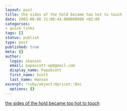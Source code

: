 ```yaml
---
layout: post
title: the sides of the hold became too hot to touch
date: 2003-08-06 21:08:44.000000000 +02:00
categories:
- quick links
tags: []
status: publish
type: post
published: true
meta: {}
author:
  login: shanson
  email: papascott-wp@gmail.com
  display_name: PapaScott
  first_name: Scott
  last_name: Hanson
excerpt: !ruby/object:Hpricot::Doc
  options: {}
---
```

<p><a title="a neighbor of Antipixel on being a POW in Nagasaki, August 1945" href="http://www.antipixel.com/blog/archives/2003/08/06/august_6_1945.html">the sides of the hold became too hot to touch</a></p>
